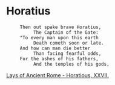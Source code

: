 # Horatius

``` 
     Then out spake brave Horatius,
          The Captain of the Gate:
     "To every man upon this earth
          Death cometh soon or late.
     And how can man die better
          Than facing fearful odds,
     For the ashes of his fathers,
          And the temples of his gods,
```

[Lays of Ancient Rome - Horatious, XXVII.](https://en.wikisource.org/wiki/Lays_of_Ancient_Rome)

